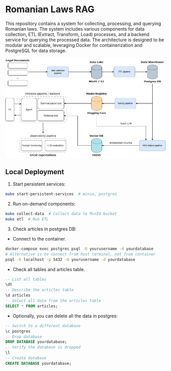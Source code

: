# Romanian Laws RAG

This repository contains a system for collecting, processing, and querying Romanian laws. The system includes various components for data collection, ETL (Extract, Transform, Load) processes, and a backend service for querying the processed data. The architecture is designed to be modular and scalable, leveraging Docker for containerization and PostgreSQL for data storage.

![Architecture](static/rolaw.jpg)


## Local Deployment
1. Start persistent services:
```bash
make start-persistent-services  # minio, postgres
```
2. Run on-demand components:
```bash
make collect-data  # Collect data to MinIO bucket
make etl  # Run ETL
```
3. Check articles in postgres DB:
- Connect to the container.
```bash
docker-compose exec postgres psql -U yourusername -d yourdatabase
# Alternative is to connect from host terminal, not from container
psql -h localhost -p 5432 -U yourusername -d yourdatabase
```
- Check all tables and articles table.
```sql
-- List all tables
\dt
-- Describe the articles table
\d articles
-- Select all data from the articles table
SELECT * FROM articles;
```
- Optionally, you can delete all the data in postgres:
```sql
-- Switch to a different database
\c postgres
-- Drop database
DROP DATABASE yourdatabase;
-- Verify the database is dropped
\l
-- Create database
CREATE DATABASE yourdatabase;
```